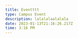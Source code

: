 ```yaml
---
title: Eventttt
type: Campus Event
description: l﻿alalalaalalala
date: 2023-01-13T21:16:26.217Z
time: 3:16 PM
---
```

